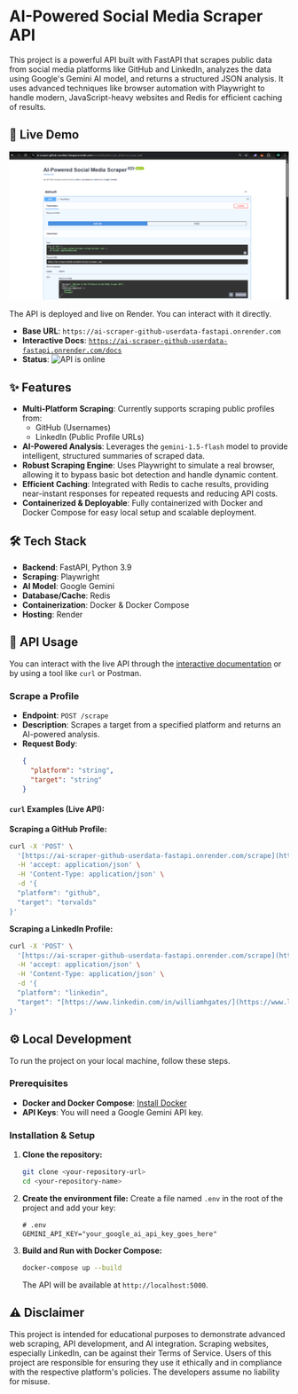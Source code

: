 
# AI-Powered Social Media Scraper API

This project is a powerful API built with FastAPI that scrapes public data from social media platforms like GitHub and LinkedIn, analyzes the data using Google's Gemini AI model, and returns a structured JSON analysis. It uses advanced techniques like browser automation with Playwright to handle modern, JavaScript-heavy websites and Redis for efficient caching of results.

## 🚀 Live Demo


![Live Demo Screenshot](https://raw.githubusercontent.com/OMCHOKSI108/ai-scraper-github-userdata-fastapi/main/assets/img.png)


The API is deployed and live on Render. You can interact with it directly.

-   **Base URL**: `https://ai-scraper-github-userdata-fastapi.onrender.com`
-   **Interactive Docs**: [`https://ai-scraper-github-userdata-fastapi.onrender.com/docs`](https://ai-scraper-github-userdata-fastapi.onrender.com/docs)
-   **Status**: ![API is online](https://img.shields.io/badge/API-online-green)

## ✨ Features

-   **Multi-Platform Scraping**: Currently supports scraping public profiles from:
    -   GitHub (Usernames)
    -   LinkedIn (Public Profile URLs)
-   **AI-Powered Analysis**: Leverages the `gemini-1.5-flash` model to provide intelligent, structured summaries of scraped data.
-   **Robust Scraping Engine**: Uses Playwright to simulate a real browser, allowing it to bypass basic bot detection and handle dynamic content.
-   **Efficient Caching**: Integrated with Redis to cache results, providing near-instant responses for repeated requests and reducing API costs.
-   **Containerized & Deployable**: Fully containerized with Docker and Docker Compose for easy local setup and scalable deployment.

## 🛠️ Tech Stack

-   **Backend**: FastAPI, Python 3.9
-   **Scraping**: Playwright
-   **AI Model**: Google Gemini
-   **Database/Cache**: Redis
-   **Containerization**: Docker & Docker Compose
-   **Hosting**: Render

## 📖 API Usage

You can interact with the live API through the [interactive documentation](https://ai-scraper-github-userdata-fastapi.onrender.com/docs) or by using a tool like `curl` or Postman.

### Scrape a Profile

-   **Endpoint**: `POST /scrape`
-   **Description**: Scrapes a target from a specified platform and returns an AI-powered analysis.
-   **Request Body**:
    ```json
    {
      "platform": "string",
      "target": "string"
    }
    ```

#### `curl` Examples (Live API):

**Scraping a GitHub Profile:**
```bash
curl -X 'POST' \
  '[https://ai-scraper-github-userdata-fastapi.onrender.com/scrape](https://ai-scraper-github-userdata-fastapi.onrender.com/scrape)' \
  -H 'accept: application/json' \
  -H 'Content-Type: application/json' \
  -d '{
  "platform": "github",
  "target": "torvalds"
}'
````

**Scraping a LinkedIn Profile:**

```bash
curl -X 'POST' \
  '[https://ai-scraper-github-userdata-fastapi.onrender.com/scrape](https://ai-scraper-github-userdata-fastapi.onrender.com/scrape)' \
  -H 'accept: application/json' \
  -H 'Content-Type: application/json' \
  -d '{
  "platform": "linkedin",
  "target": "[https://www.linkedin.com/in/williamhgates/](https://www.linkedin.com/in/williamhgates/)"
}'
```

## ⚙️ Local Development

To run the project on your local machine, follow these steps.

### Prerequisites

  - **Docker and Docker Compose**: [Install Docker](https://www.docker.com/products/docker-desktop/)
  - **API Keys**: You will need a Google Gemini API key.

### Installation & Setup

1.  **Clone the repository:**

    ```bash
    git clone <your-repository-url>
    cd <your-repository-name>
    ```

2.  **Create the environment file:**
    Create a file named `.env` in the root of the project and add your key:

    ```
    # .env
    GEMINI_API_KEY="your_google_ai_api_key_goes_here"
    ```

3.  **Build and Run with Docker Compose:**

    ```bash
    docker-compose up --build
    ```

    The API will be available at `http://localhost:5000`.

## ⚠️ Disclaimer

This project is intended for educational purposes to demonstrate advanced web scraping, API development, and AI integration. Scraping websites, especially LinkedIn, can be against their Terms of Service. Users of this project are responsible for ensuring they use it ethically and in compliance with the respective platform's policies. The developers assume no liability for misuse.

```
